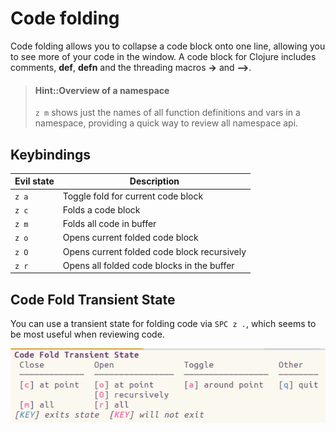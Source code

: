 # Code folding

Code folding allows you to collapse a code block onto one line, allowing you to see more of your code in the window.  A code block for Clojure includes comments, **def**, **defn** and the threading macros **->** and **-->**.

> #### Hint::Overview of a namespace
> `z m` shows just the names of all function definitions and vars in a namespace, providing a quick way to review all namespace api.

## Keybindings

| Evil state | Description                                 |
|------------|---------------------------------------------|
| `z a`      | Toggle fold for current code block          |
| `z c`      | Folds a code block                          |
| `z m`      | Folds all code  in buffer             |
| `z o`      | Opens current folded code block             |
| `z O`      | Opens current folded code block recursively |
| `z r`      | Opens all folded code blocks in the buffer  |


## Code Fold Transient State

You can use a transient state for folding code via `SPC z .`, which seems to be most useful when reviewing code.

![Spacemacs - Zoom - Code Fold transient state](/images/spacemacs-zoom-fold-transient-state.png)
